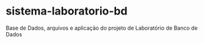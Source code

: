 # sistema-laboratorio-bd
Base de Dados, arquivos e aplicação do projeto de Laboratório de Banco de Dados
